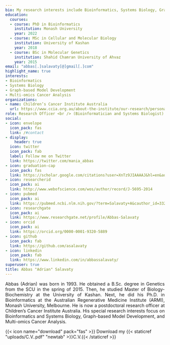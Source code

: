 ```yaml
---
bio: My research interests include Bioinformatics, Systems Biology, Graph-based Model Development, and Multi-omics Cancer Analysis.
education:
  courses:
  - course: PhD in Bioinformatics
    institution: Monash University
    year: 2022
  - course: MSc in Cellular and Molecular Biology
    institution: University of Kashan
    year: 2018
  - course: BSc in Molecular Genetics
    institution: Shahid Chamran University of Ahvaz
    year: 2015
email: "abbas[.]salavaty[@]gmail[.]com"
highlight_name: true
interests:
- Bioinformatics
- Systems Biology
- Graph-based Model Development
- Multi-omics Cancer Analysis
organizations:
- name: Children’s Cancer Institute Australia
  url: https://www.ccia.org.au/about-the-institute/our-research/personalised-medicine/genomic-childhood-cancer-risk
role: Research Officer <br /> (Bioinformatician and Systems Biologist)
social:
- icon: envelope
  icon_pack: fas
  link: /#contact
- display:
    header: true
  icon: twitter
  icon_pack: fab
  label: Follow me on Twitter
  link: https://twitter.com/mania_abbas
- icon: graduation-cap
  icon_pack: fas
  link: https://scholar.google.com/citations?user=XnTz9JIAAAAJ&hl=en&authuser=1
- icon: researcherid
  icon_pack: ai
  link: http://www.webofscience.com/wos/author/record/J-5695-2014
- icon: pubmed
  icon_pack: ai
  link: https://pubmed.ncbi.nlm.nih.gov/?term=Salavaty+A&cauthor_id=33205118
- icon: researchgate
  icon_pack: ai
  link: https://www.researchgate.net/profile/Abbas-Salavaty
- icon: orcid
  icon_pack: ai
  link: https://orcid.org/0000-0001-9320-5889
- icon: github
  icon_pack: fab
  link: https://github.com/asalavaty
- icon: linkedin
  icon_pack: fab
  link: https://www.linkedin.com/in/abbassalavaty/
superuser: true
title: Abbas "Adrian" Salavaty
---
```


<div style="text-align: justify">
Abbas (Adrian) was born in 1993. He obtained a B.Sc. degree in Genetics from the SCU in the spring of 2015. Then, he studied Master of Biology-Biochemistry at the University of Kashan. Next, he did his Ph.D. in Bioinformatics at the Australian Regenerative Medicine Institute (ARMI), Monash University, Melbourne. He is now a postdoctoral research officer at Children’s Cancer Institute Australia. His special research interests focus on Bioinformatics and Systems Biology, Graph-based Model Development, and Multi-omics Cancer Analysis.
</div>

{{< icon name="download" pack="fas" >}} Download my {{< staticref "uploads/C.V..pdf" "newtab" >}}C.V.{{< /staticref >}}
